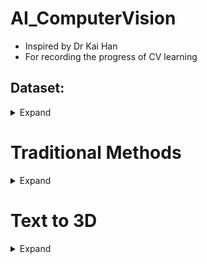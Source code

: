 # AI_ComputerVision

- Inspired by Dr Kai Han
- For recording the progress of CV learning

## Dataset:

<details>
  <summary > Expand </summary>

  ## coco
  1. https://cocodataset.org/#download
  2. https://github.com/cocodataset/cocoapi.git


  ### Data Preprocessing
  1. Tiny image strategy:

    i) https://groups.csail.mit.edu/vision/TinyImages/
    ii) https://openreview.net/pdf?id=s-e2zaAlG3I

  ```bash
  ```

</details>

# Traditional Methods

<details>
  <summary > Expand </summary>

  ### Stitching

      SIFT and Harris corner detection
      https://www.cs.tau.ac.il/~turkel/imagepapers/comparison_sift-harris-corner.pdf

  ```bash
  ```

  ### Detection:

      Line Detection:

      Hough Transform (HT)
      APAI3010

      Progressive Probabilistic Hough Transform (PPHT):
      It is an improvement over the traditional Hough Transform and works faster because it examines a randomly chosen subset of points with every iteration.

      Randomized Hough Transform (RHT):
      This algorithm randomly selects points from an image and constructs line segments, and therefore can reduce computation time while still maintaining accuracy.

      Radon Transform:
      This transform is designed to detect straight lines within an image and can be used on binary images to increase the robustness of Hough transform. It transforms an image into a parameter space where the presence of a line is easier to detect.

      Line Segment Detector (LSD):
      It is an edge-based line detection algorithm that can detect multiple straight lines within an image in real-time.

</details>



# Text to 3D

<details>
  <summary > Expand </summary>

  ```bash
  ```

  ## Diffusion models

  1. DreamFusion:

      Nerf + Stable Diffusion + DMTet
      1 hour for 1 case

      https://dreamfusion3d.github.io
      They didn't provide the official code, but there is a reliable third-party reproduction you can leverage:
      https://github.com/ashawkey/stable-dreamfusion

      Personal Ammendment
      https://github.com/Justinfungi/stable-dreamfusion/tree/HKUproject

</details>
